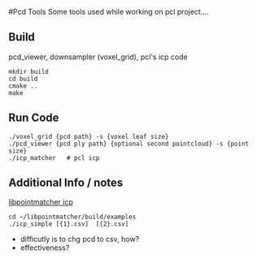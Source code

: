 #Pcd Tools
Some tools used while working on pcl project....

## Build

pcd_viewer, downsampler (voxel_grid), pcl's icp code

```
mkdir build
cd build
cmake ..
make
```

## Run Code
```
./voxel_grid {pcd path} -s {voxel leaf size}
./pcd_viewer {pcd ply path} {optional second pointcloud} -s {point size}
./icp_matcher   # pcl icp
```

## Additional Info / notes

[libpointmatcher icp](libpointmatcher.readthedocs.io)
```
cd ~/libpointmatcher/build/examples
./icp_simple [{1}.csv]  [{2}.csv]

```

* difficutly is to chg pcd to csv, how?
* effectiveness?
